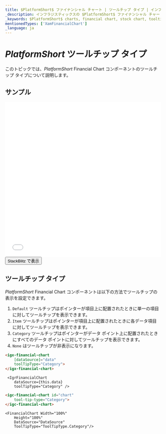```yaml
---
title: $PlatformShort$ ファイナンシャル チャート | ツールチップ タイプ | インフラジスティックス
_description: インフラジスティックスの $PlatformShort$ ファイナンシャル チャートのツールチップを使用して重要なデータを表示します。$ProductName$ グラフ チュートリアルを是非お試しください!
_keywords: $PlatformShort$ charts, financial chart, stock chart, tooltips, $ProductName$, Infragistics, $PlatformShort$ チャート, ファイナンシャル チャート, 株価チャート, ツールチップ, インフラジスティックス
mentionedTypes: ['XamFinancialChart']
_language: ja
---
```

# $PlatformShort$ ツールチップ タイプ

このトピックでは、$PlatformShort$ Financial Chart コンポーネントのツールチップ タイプについて説明します。

## サンプル
<div class="sample-container loading" style="height: 500px">
    <iframe id="financial-chart-tooltip-types-iframe" src='{environment:dvDemosBaseUrl}/charts/financial-chart-tooltip-types' width="100%" height="100%" seamless frameBorder="0" onload="onXPlatSampleIframeContentLoaded(this);"></iframe>
</div>
<div>
    <button data-localize="stackblitz" class="stackblitz-btn"   data-iframe-id="financial-chart-tooltip-types-iframe" data-demos-base-url="{environment:dvDemosBaseUrl}">StackBlitz で表示
    </button>
<sample-button src="charts/financial-chart/tooltip-types"></sample-button>

</div>
<div class="divider--half"></div>

## ツールチップ タイプ

$PlatformShort$ Financial Chart コンポーネントは以下の方法でツールチップの表示を設定できます。

1. `Default` ツールチップはポインターが項目上に配置されたときに単一の項目に対してツールチップを表示できます。
1. `Item` ツールチップはポインターが項目上に配置されたときに各データ項目に対してツールチップを表示できます。
1. `Category` ツールチップはポインターがデータ ポイント上に配置されたときにすべてのデータ ポイントに対してツールチップを表示できます。
1. `None` はツールチップが非表示になります。

```html
<igx-financial-chart
    [dataSource]="data"
    toolTipType="Category">
</igx-financial-chart>
```

```tsx
 <IgrFinancialChart
    dataSource={this.data}
    toolTipType="Category" />
```

```html
<igc-financial-chart id="chart"
    tool-tip-type="Category">
</igc-financial-chart>
```

```razor
<FinancialChart Width="100%"
    Height="100%"                
    DataSource="DataSource"
    ToolTipType="ToolTipType.Category"/>
```
